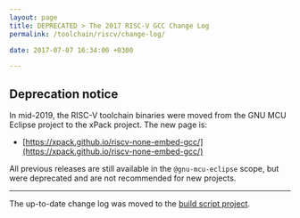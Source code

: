 ```yaml
---
layout: page
title: DEPRECATED > The 2017 RISC-V GCC Change Log
permalink: /toolchain/riscv/change-log/

date: 2017-07-07 16:34:00 +0300

---
```


## Deprecation notice

In mid-2019, the RISC-V toolchain binaries were moved from the GNU MCU Eclipse
project to the xPack project. The new page is:

* [https://xpack.github.io/riscv-none-embed-gcc/](https://xpack.github.io/riscv-none-embed-gcc/)

All previous releases are still available in the `@gnu-mcu-eclipse` scope,
but were deprecated and are not recommended for new projects.

___

The up-to-date change log was moved to the 
[build script project](https://github.com/gnu-mcu-eclipse/riscv-none-gcc-build/blob/master/CHANGELOG.txt).